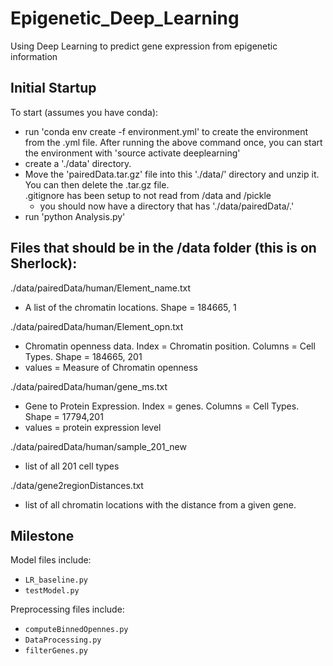 # Epigenetic_Deep_Learning
Using Deep Learning to predict gene expression from epigenetic information

## Initial Startup
To start (assumes you have conda):
* run 'conda env create -f environment.yml' to create the environment from the .yml file. After running the above command once, you can start the environment with 'source activate deeplearning'
* create a './data' directory. 
* Move the 'pairedData.tar.gz' file into this './data/' directory and unzip it. You can then delete the .tar.gz file.\
.gitignore has been setup to not read from /data and /pickle
  * you should now have a directory that has './data/pairedData/.'
* run 'python Analysis.py'

## Files that should be in the /data folder (this is on Sherlock):
./data/pairedData/human/Element_name.txt
- A list of the chromatin locations. Shape = 184665, 1 

./data/pairedData/human/Element_opn.txt 
- Chromatin openness data. Index = Chromatin position. Columns = Cell Types. Shape = 184665, 201
- values = Measure of Chromatin openness

./data/pairedData/human/gene_ms.txt
- Gene to Protein Expression. Index = genes. Columns = Cell Types. Shape = 17794,201
- values = protein expression level

./data/pairedData/human/sample_201_new
- list of all 201 cell types 

./data/gene2regionDistances.txt
- list of all chromatin locations with the distance from a given gene.

## Milestone
Model files include:
* `LR_baseline.py`
* `testModel.py`

Preprocessing files include:
* `computeBinnedOpennes.py `
* `DataProcessing.py`
* `filterGenes.py`
